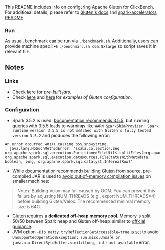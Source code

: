This README includes info on configuring Apache Gluten for ClickBench. For additional details, please refer to [Gluten's docs](https://apache.github.io/incubator-gluten/get-started/Velox.html) and [spark-accelerators README](../spark/README-accelerators.md).

### Run

As usual, benchmark can be run via `./benchmark.sh`. Additionally, users can provide machine spec like `./benchmark.sh c6a.8xlarge` so script saves it in relevant file.

## Notes

### Links

- Check [here](https://gluten.apache.org/downloads/) for _pre-built jars_.
- Check [here](https://gluten.apache.org/#3-how-to-use) and [here](https://apache.github.io/incubator-gluten/get-started/Velox.html#submit-the-spark-sql-job) for _examples of Gluten configuration_.

### Configuration

- Spark 3.5.2 is used. [Documentation recommends 3.5.5](https://apache.github.io/incubator-gluten/get-started/Velox.html#prerequisite), but running queries with 3.5.5 leads to warnings like `WARN SparkShimProvider: Spark runtime version 3.5.5 is not matched with Gluten's fully tested version 3.5.2` and produces the following error:
```
An error occurred while calling o59.showString.
: java.lang.NoSuchMethodError: 'scala.collection.Seq org.apache.spark.sql.execution.PartitionedFileUtil$.splitFiles(org.apache.spark.sql.SparkSession, org.apache.spark.sql.execution.datasources.FileStatusWithMetadata, boolean, long, org.apache.spark.sql.catalyst.InternalRow)'
```
- While [documentation](https://gluten.apache.org/#3-how-to-use) recommends building Gluten from source,  pre-compiled JAR is used to [avoid out-of-memory compilation issues](https://apache.github.io/incubator-gluten/get-started/Velox.html#build-gluten-with-velox-backend) on smaller machines:
> Notes: Building Velox may fail caused by OOM. You can prevent this failure by adjusting NUM_THREADS (e.g., export NUM_THREADS=4) before building Gluten/Velox. The recommended minimal memory size is 64G.
- Gluten requires a __dedicated off-heap memory pool__. Memory is split 50/50 between Spark heap and Gluten off-heap, similar to  [official guidance](https://apache.github.io/incubator-gluten/get-started/Velox.html#submit-the-spark-sql-job).
- JVM option `-Dio.netty.tryReflectionSetAccessible=true` [is set](https://github.com/apache/incubator-gluten/issues/8207) to avoid `UnsupportedOperationException: sun.misc.Unsafe or java.nio.DirectByteBuffer.<init>(long, int) not available` error.
